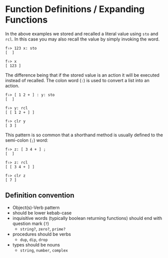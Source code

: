 # Function Definitions / Expanding Functions

In the above examples we stored and recalled a literal value using `sto` and `rcl`.  In this case you may also recall the value by simply invoking the word.

```
f♭> 123 x: sto
[  ]

f♭> x
[ 123 ]
```

The difference being that if the stored value is an action it will be executed instead of recalled.  The colon word (`:`) is used to convert a list into an action.

```
f♭> [ 1 2 + ] : y: sto
[  ]

f♭> y: rcl
[ [ 1 2 + ] ]

f♭> clr y
[ 3 ]
```

This pattern is so common that a shorthand method is usually defined to the semi-colon (`;`) word:

```
f♭> z: [ 3 4 + ] ;
[  ]

f♭> z: rcl
[ [ 3 4 + ] ]

f♭> clr z
[ 7 ]
```

## Definition convention

- Object(s)-Verb pattern
- should be lower kebab-case
- inquisitive words (typically boolean returning functions) should end with question mark (`?`)
  - `string?`, `zero?`, `prime?`
- procedures should be verbs
  - `dup`, `dip`, `drop`
- types should be nouns
  - `string`, `number`, `complex`
